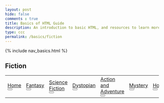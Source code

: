 ```yaml
---
layout: post
hide: false
comments : true
title: Basics of HTML Guide
description: An introduction to basic HTML, and resources to learn more.
type: ccc
permalink: /basics/fiction
---
```


{% include nav_basics.html %}

## Fiction

<table>
    <tr>
        <td><a href="{{site.baseurl}}/basics/home">Home</a><button></td>
        <td><a href="{{site.baseurl}}/basics/home">Fantasy</a><button></td>
        <td><a href="{{site.baseurl}}/basics/home">Science Fiction</a><button></td>
        <td><a href="{{site.baseurl}}/basics/home">Dystopian</a><button></td>
        <td><a href="{{site.baseurl}}/basics/home">Action and Adventure</a><button></td>
        <td><a href="{{site.baseurl}}/basics/home">Mystery</a><button></td>
        <td><a href="{{site.baseurl}}/basics/home">Horror</a><button></td>
        <td><a href="{{site.baseurl}}/basics/home">Thriller and Suspense</a><button></td>
        <td><a href="{{site.baseurl}}/basics/home">Historical Fiction</a><button></td>
        <td><a href="{{site.baseurl}}/basics/home">Romance</a><button></td>
        <td><a href="{{site.baseurl}}/basics/home">Women's Fiction</a><button></td>
        <td><a href="{{site.baseurl}}/basics/home">Contemporary Fiction</a><button></td>
        <td><a href="{{site.baseurl}}/basics/home">Literary Fiction</a><button></td>
        <td><a href="{{site.baseurl}}/basics/home">Magical Realism</a><button></td>
        <td><a href="{{site.baseurl}}/basics/home">Graphic Novel</a><button></td>
        <td><a href="{{site.baseurl}}/basics/home">Young Adult</a><button></td>
        <td><a href="{{site.baseurl}}/basics/home">New Adult</a><button></td>
    </tr>
</table>